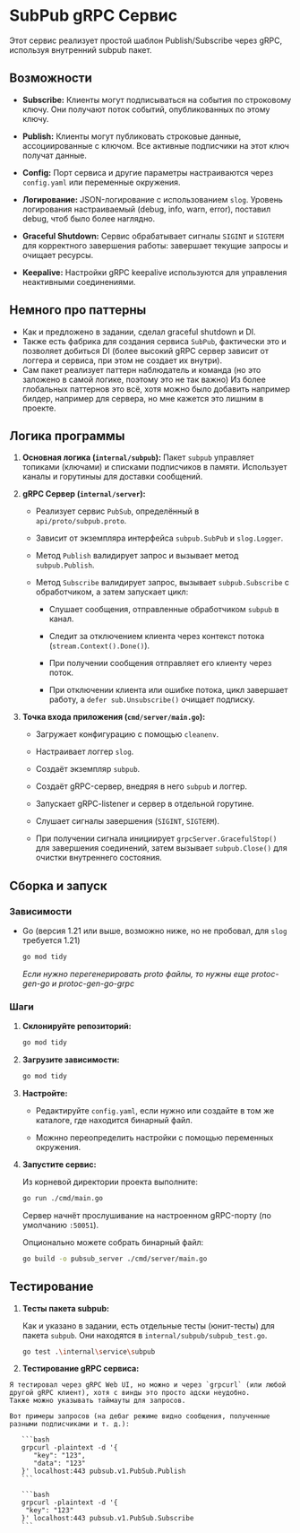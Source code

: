 # SubPub gRPC Сервис

Этот сервис реализует простой шаблон Publish/Subscribe через gRPC, используя внутренний subpub пакет.

## Возможности

*   **Subscribe:** Клиенты могут подписываться на события по строковому ключу. Они получают поток событий, опубликованных по этому ключу.

*   **Publish:** Клиенты могут публиковать строковые данные, ассоциированные с ключом. Все активные подписчики на этот ключ получат данные.

*   **Config:** Порт сервиса и другие параметры настраиваются через `config.yaml` или переменные окружения. 

*   **Логирование:** JSON-логирование с использованием `slog`. Уровень логирования настраиваемый (debug, info, warn, error), поставил debug, чтоб было более наглядно. 

*   **Graceful Shutdown:** Сервис обрабатывает сигналы `SIGINT` и `SIGTERM` для корректного завершения работы: завершает текущие запросы и очищает ресурсы.

*   **Keepalive:** Настройки gRPC keepalive используются для управления неактивными соединениями.

## Немного про паттерны

* Как и предложено в задании, сделал graceful shutdown и DI.
* Также есть фабрика для создания сервиса `SubPub`, фактически это и позволяет добиться DI (более высокий gRPC сервер зависит от логгера и сервиса, при этом не создает их внутри).
* Сам пакет реализует паттерн наблюдатель и команда (но это заложено в самой логике, поэтому это не так важно)
Из более глобальных паттернов это всё, хотя можно было добавить например билдер, например для сервера, но мне кажется это лишним в проекте.

## Логика программы

1.  **Основная логика (`internal/subpub`):** Пакет `subpub` управляет топиками (ключами) и списками подписчиков в памяти. Использует каналы и горутиныы для доставки сообщений.

2.  **gRPC Сервер (`internal/server`):**

    *   Реализует сервис `PubSub`, определённый в `api/proto/subpub.proto`.
    
    *   Зависит от экземпляра интерфейса `subpub.SubPub` и `slog.Logger`.

    *   Метод `Publish` валидирует запрос и вызывает метод `subpub.Publish`.

    *   Метод `Subscribe` валидирует запрос, вызывает `subpub.Subscribe` с обработчиком, а затем запускает цикл:

        *   Слушает сообщения, отправленные обработчиком `subpub` в канал.

        *   Следит за отключением клиента через контекст потока (`stream.Context().Done()`).

        *   При получении сообщения отправляет его клиенту через поток.

        *   При отключении клиента или ошибке потока, цикл завершает работу, а `defer sub.Unsubscribe()` очищает подписку.

3.  **Точка входа приложения (`cmd/server/main.go`):**

    *   Загружает конфигурацию с помощью `cleanenv`.

    *   Настраивает логгер `slog`.

    *   Создаёт экземпляр `subpub`.

    *   Создаёт gRPC-сервер, внедряя в него `subpub` и логгер.

    *   Запускает gRPC-listener и сервер в отдельной горутине.

    *   Слушает сигналы завершения (`SIGINT`, `SIGTERM`).

    *   При получении сигнала инициирует `grpcServer.GracefulStop()` для завершения соединений, затем вызывает `subpub.Close()` для очистки внутреннего состояния.

## Сборка и запуск

### Зависимости

*   Go (версия 1.21 или выше, возможно ниже, но не пробовал, для `slog` требуется 1.21)

    ```bash
    go mod tidy
    ```
    *Если нужно перегенерировать proto файлы, то нужны еще protoc-gen-go и protoc-gen-go-grpc*

### Шаги

1.  **Склонируйте репозиторий:**

    ```bash
    go mod tidy
    ```

3.  **Загрузите зависимости:**

    ```bash
    go mod tidy
    ```

4.  **Настройте:**

    *   Редактируйте `config.yaml`, если нужно или создайте в том же каталоге, где находится бинарный файл.

    *   Можнно переопределить настройки с помощью переменных окружения.

5.  **Запустите сервис:**
    
    Из корневой директории проекта выполните:
    ```bash
    go run ./cmd/main.go
    ```
    Сервер начнёт прослушивание на настроенном gRPC-порту (по умолчанию `:50051`).

    Опционально можете собрать бинарный файл:

    ```bash
    go build -o pubsub_server ./cmd/server/main.go
    ```

## Тестирование

1.  **Тесты пакета subpub:**

    Как и указано в задании, есть отдельные тесты (юнит-тесты) для пакета `subpub`. Они находятся в `internal/subpub/subpub_test.go`.
    ```bash
    go test .\internal\service\subpub
    ```

   2.  **Тестирование gRPC сервиса:**

    Я тестировал через gRPC Web UI, но можно и через `grpcurl` (или любой другой gRPC клиент), хотя с винды это просто адски неудобно.
    Также можно указывать таймауты для запросов.

    Вот примеры запросов (на дебаг режиме видно сообщения, полученные разными подписчиками и т. д.):

       ```bash
       grpcurl -plaintext -d '{
          "key": "123",
          "data": "123"
       }' localhost:443 pubsub.v1.PubSub.Publish
       ```
       
       ```bash
       grpcurl -plaintext -d '{
        "key": "123"
       }' localhost:443 pubsub.v1.PubSub.Subscribe
       ```
